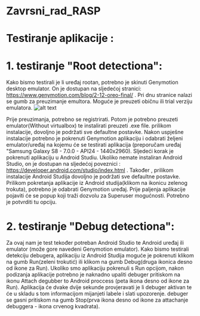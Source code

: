 # Zavrsni_rad_RASP

# Testiranje aplikacije :
# 1. testiranje "Root detectiona":
Kako bismo testirali je li uređaj rootan, potrebno je skinuti Genymotion desktop emulator. 
On je dostupan na sljedećoj stranici: https://www.genymotion.com/blog/2-12-oreo-final/ . 
Pri dnu stranice nalazi se gumb za preuzimanje emultora. Moguće je preuzeti običnu ili trial verziju emulatora. 
![alt text](https://github.com/rackilea/Zavrsni_rad_RASP/blob/master/upute-slike/Genymotion_download.PNG)

Prije preuzimanja, potrebno se registrirati. Potom je potrebno preuzeti emulator(Without virtualbox) te instalirati preuzeti .exe file. prilikom instalacije, dovoljno je podržati sve defaultne postavke. Nakon uspješne instalacije potrebno je pokrenuti Genymotion aplikaciju i odabrati željeni emulator/uređaj na kojemu će se testirati aplikacija (preporučam uređaj "Samsung Galaxy S8 - 7.0.0 - API24 - 1440x2960).
Sljedeći korak je pokrenuti aplikaciju u Android Studiu. Ukoliko nemate instaliran Android Studio, on je dostupan na sljedećoj poveznici : https://developer.android.com/studio/index.html . Također , prilikom instalacije Android Studija dovoljno je podržati sve defaultne postavke. Prilikom pokretanja aplikacije iz Android studija(klikom na ikonicu zelenog trokuta), potrebno je odabrati Genymotion uređaj. Prije paljenja aplikacije pojaviti će se popup koji traži dozvolu za Superuser mogućnosti. Potrebno je potvrditi tu opciju.

# 2. testiranje "Debug detectiona":
Za ovaj nam je test tekođer potreban Android Studio te Android uređaj ili emulator (može gore navedeni Genymotion emulator). Kako bismo testirali detekciju debugera, aplikaciju iz Android Studija moguće je pokrenuti klikom na gumb Run(zeleni trokutić) ili klikom na gumb Debug(druga ikonica desno od ikone za Run). Ukoliko smo aplikaciju pokrenuli s Run opcijom, nakon podizanja aplikacije potrebno je naknadno upaliti debuger pritiskom na ikonu Attach degubber to Android proccess (peta ikona desno od ikone za Run). Aplikacija će dvake dvije sekunde provjeravati je li debuger aktivan te će u skladu s tom informacijom mijanjeti labele i slati upozorenje. debuger se gasni pritiskom na gumb Stop(prva ikona desno od ikone za attachanje debuggera - ikona crvenog kvadrata).
